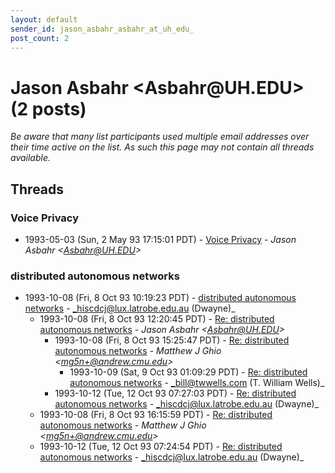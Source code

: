 ```yaml
---
layout: default
sender_id: jason_asbahr_asbahr_at_uh_edu_
post_count: 2
---
```


# Jason Asbahr <Asbahr<span>@</span>UH.EDU> (2 posts)

_Be aware that many list participants used multiple email addresses over their time active on the list. As such this page may not contain all threads available._

## Threads

### Voice Privacy
+ 1993-05-03 (Sun, 2 May 93 17:15:01 PDT) - [Voice Privacy](/archive/1993/05/21e659855480015be445b7f0924f038922b2273696b151ffb77b2a5a4ff126f7) - _Jason Asbahr \<Asbahr@UH.EDU\>_

### distributed autonomous networks
+ 1993-10-08 (Fri, 8 Oct 93 10:19:23 PDT) - [distributed autonomous networks](/archive/1993/10/46ce023461453fd07dad9b6f07f47f3f82a122dc822ef0aa50b6f909878f93de) - _hiscdcj@lux.latrobe.edu.au (Dwayne)_
  + 1993-10-08 (Fri, 8 Oct 93 12:20:45 PDT) - [Re: distributed autonomous networks](/archive/1993/10/5a571165506d2b1a9f743c1f88ffde776a59ef57075c840f2b089cd9e9308981) - _Jason Asbahr \<Asbahr@UH.EDU\>_
    + 1993-10-08 (Fri, 8 Oct 93 15:25:47 PDT) - [Re: distributed autonomous networks](/archive/1993/10/2a3a47b72dcab569e9a6a32da9ba22e29d94ac83574058172c546d3929440c3f) - _Matthew J Ghio \<mg5n+@andrew.cmu.edu\>_
      + 1993-10-09 (Sat, 9 Oct 93 01:09:29 PDT) - [Re: distributed autonomous networks](/archive/1993/10/92ac67b2d56a2d38cea408a0423def3c5bad7d65f501a57441b524a4afc0b4ff) - _bill@twwells.com (T. William Wells)_
    + 1993-10-12 (Tue, 12 Oct 93 07:27:03 PDT) - [Re: distributed autonomous networks](/archive/1993/10/86da0976561241d61c78d232023fb1a0c42e61a7c7899253a5a5db5bae655d09) - _hiscdcj@lux.latrobe.edu.au (Dwayne)_
  + 1993-10-08 (Fri, 8 Oct 93 16:15:59 PDT) - [Re: distributed autonomous networks](/archive/1993/10/b0b08c73208f8a89ef6f9118847da459db7ac053a7dfa0d67d8a899057ab2825) - _Matthew J Ghio \<mg5n+@andrew.cmu.edu\>_
  + 1993-10-12 (Tue, 12 Oct 93 07:24:54 PDT) - [Re: distributed autonomous networks](/archive/1993/10/8490ed6c04c9b9a37a594c7c22a9969239681af25c857ddab4764061f1d79a48) - _hiscdcj@lux.latrobe.edu.au (Dwayne)_

